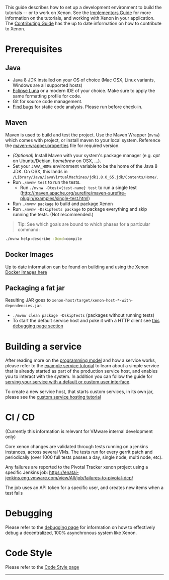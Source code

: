 This guide describes how to set up a development environment to build the tutorials -- or to work on Xenon.
See the [Implementors Guide](Implementors-Guide) for more information on the tutorials, and working with Xenon in your application.  The [Contributing Guide](Contributing) has the up to date information on how to contribute to Xenon.

# Prerequisites

## Java

 * Java 8 JDK installed on your OS of choice (Mac OSX, Linux variants, Windows are all supported hosts)
 * [Eclipse Luna](http://eclipse.org) or a modern IDE of your choice. Make sure to apply the same formatting profile for code.
 * Git for source code management.
 * [Find bugs](http://findbugs.sourceforge.net/) for static code analysis. Please run before check-in.


## Maven

Maven is used to build and test the project. Use the Maven Wrapper (`mvnw`) which comes with project, or install maven to your local system. Reference the [maven-wrapper.properties][] file for required version.

* _(Optional)_ Install Maven with your system's package manager (e.g. _apt_ on Ubuntu/Debian, _homebrew_ on OSX, ...).
* Set your `JAVA_HOME` environment variable to be the home of the Java 8 JDK. On OSX, this lands in `/Library/Java/JavaVirtualMachines/jdk1.8.0_65.jdk/Contents/Home/`.
* Run `./mvnw test` to run the tests.
  * Run `./mvnw -Dtest={test-name} test` to run a single test (http://maven.apache.org/surefire/maven-surefire-plugin/examples/single-test.html)
* Run `./mvnw package` to build and package Xenon
* Run `./mvnw -DskipTests package` to package everything and skip running the tests. (Not recommended.)

> Tip: See which goals are bound to which phases for a particular command:
```sh
./mvnw help:describe -Dcmd=compile
```


## Docker Images

Up to date information can be found on building and using the [Xenon Docker Images here](Docker-Images)

## Packaging a fat jar

Resulting JAR goes to `xenon-host/target/xenon-host-*-with-dependencies.jar`.

* `./mvnw clean package -DskipTests` (packages without running tests)
*  To start the default service host and poke it with a HTTP client see [this debugging page section](Debugging-and-Troubleshooting#starting-a-host)

# Building a service

After reading more on the [programming model](Programming-Model) and how a service works, please refer to the [example service tutorial](Example-Service-Tutorial) to learn about a simple service that is already started as part of the production service host, and enables you to interact with the system. In addition you can follow the guide for [serving your service with a default or custom user interface](./Host-Your-UI).

To create a new service host, that starts custom services, in its own jar, please see the [custom service hosting tutorial](Hosting-Custom-Services-On-Xenon)

# CI / CD
(Currently this information is relevant for VMware internal development only)

Core xenon changes are validated through tests running on a jenkins instances, across several VMs. The tests run for every gerrit patch and periodically (over 1000 full tests passes a day, single node, multi node, etc).

Any failures are reported to the Pivotal Tracker xenon project using a specific Jenkins job:
https://enatai-jenkins.eng.vmware.com/view/All/job/failures-to-pivotal-dcp/

The job uses an API token for a specific user, and creates new items when a test fails


# Debugging

Please refer to the [debugging page](Debugging-and-Troubleshooting) for information on how to effectively debug a decentralized, 100% asynchronous system like Xenon.

# Code Style
Please refer to the [Code Style page](Code-Style)

----
[maven-wrapper.properties]: https://github.com/vmware/xenon/blob/master/.mvn/wrapper/maven-wrapper.properties
